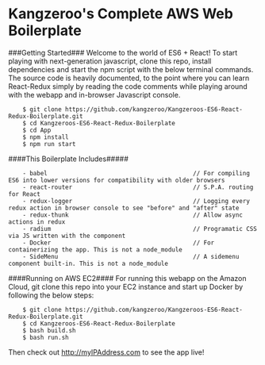 # Kangzeroo's Complete AWS Web Boilerplate

###Getting Started###
Welcome to the world of ES6 + React! To start playing with next-generation javascript, clone this repo, install dependencies and start the npm script with the below terminal commands. The source code is heavily documented, to the point where you can learn React-Redux simply by reading the code comments while playing around with the webapp and in-browser Javascript console.

```
	$ git clone https://github.com/kangzeroo/Kangzeroos-ES6-React-Redux-Boilerplate.git
	$ cd Kangzeroos-ES6-React-Redux-Boilerplate
	$ cd App
	$ npm install
	$ npm run start
```

####This Boilerplate Includes#####

```
	- babel											// For compiling ES6 into lower versions for compatibility with older browsers
	- react-router									// S.P.A. routing for React
	- redux-logger									// Logging every redux action in browser console to see "before" and "after" state
	- redux-thunk									// Allow async actions in redux
	- radium										// Programatic CSS via JS written with the component
	- Docker										// For containerizing the app. This is not a node_module
	- SideMenu										// A sidemenu component built-in. This is not a node_module
```

####Running on AWS EC2####
For running this webapp on the Amazon Cloud, git clone this repo into your EC2 instance and start up Docker by following the below steps:

```
	$ git clone https://github.com/kangzeroo/Kangzeroos-ES6-React-Redux-Boilerplate.git
	$ cd Kangzeroos-ES6-React-Redux-Boilerplate
	$ bash build.sh
	$ bash run.sh
```
Then check out http://myIPAddress.com to see the app live!
